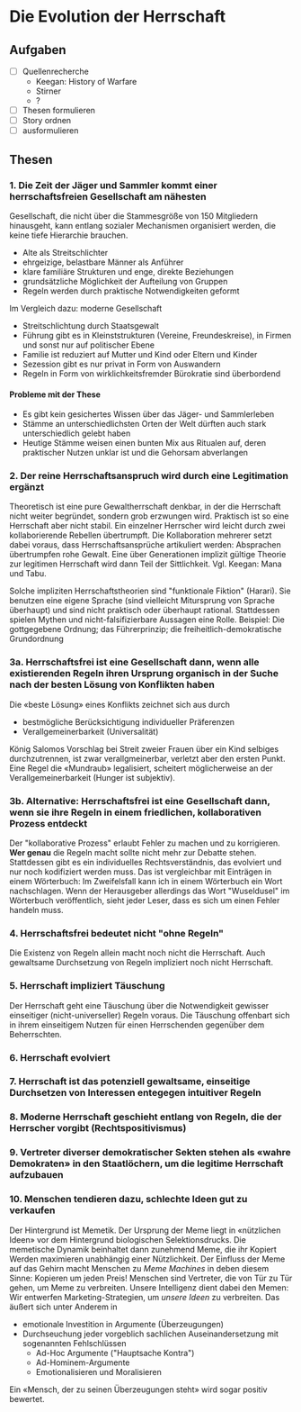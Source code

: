 # Die Evolution der Herrschaft

## Aufgaben

- [ ] Quellenrecherche
    - Keegan: History of Warfare
    - Stirner
    - ?
- [ ] Thesen formulieren
- [ ] Story ordnen
- [ ] ausformulieren

## Thesen

### 1. Die Zeit der Jäger und Sammler kommt einer herrschaftsfreien Gesellschaft am nähesten

Gesellschaft, die nicht über die Stammesgröße von 150 Mitgliedern hinausgeht, kann entlang sozialer Mechanismen organisiert werden, die keine tiefe Hierarchie brauchen.

* Alte als Streitschlichter
* ehrgeizige, belastbare Männer als Anführer
* klare familiäre Strukturen und enge, direkte Beziehungen
* grundsätzliche Möglichkeit der Aufteilung von Gruppen
* Regeln werden durch praktische Notwendigkeiten geformt

Im Vergleich dazu: moderne Gesellschaft

* Streitschlichtung durch Staatsgewalt
* Führung gibt es in Kleinststrukturen (Vereine, Freundeskreise), in Firmen und sonst nur auf politischer Ebene
* Familie ist reduziert auf Mutter und Kind oder Eltern und Kinder
* Sezession gibt es nur privat in Form von Auswandern
* Regeln in Form von wirklichkeitsfremder Bürokratie sind überbordend

#### Probleme mit der These

* Es gibt kein gesichertes Wissen über das Jäger- und Sammlerleben
* Stämme an unterschiedlichsten Orten der Welt dürften auch stark unterschiedlich gelebt haben
* Heutige Stämme weisen einen bunten Mix aus Ritualen auf, deren praktischer Nutzen unklar ist und die Gehorsam abverlangen

### 2. Der reine Herrschaftsanspruch wird durch eine Legitimation ergänzt

Theoretisch ist eine pure Gewaltherrschaft denkbar, in der die Herrschaft nicht weiter begründet, sondern grob erzwungen wird.
Praktisch ist so eine Herrschaft aber nicht stabil.
Ein einzelner Herrscher wird leicht durch zwei kollaborierende Rebellen übertrumpft.
Die Kollaboration mehrerer setzt dabei voraus, dass Herrschaftsansprüche artikuliert werden:
Absprachen übertrumpfen rohe Gewalt.
Eine über Generationen implizit gültige Theorie zur legitimen Herrschaft wird dann Teil der Sittlichkeit.
Vgl. Keegan: Mana und Tabu.

Solche impliziten Herrschaftstheorien sind "funktionale Fiktion" (Harari).
Sie benutzen eine eigene Sprache (sind vielleicht Mitursprung von Sprache überhaupt) und sind nicht praktisch oder überhaupt rational.
Stattdessen spielen Mythen und nicht-falsifizierbare Aussagen eine Rolle.
Beispiel: Die gottgegebene Ordnung; das Führerprinzip; die freiheitlich-demokratische Grundordnung

### 3a. Herrschaftsfrei ist eine Gesellschaft dann, wenn alle existierenden Regeln ihren Ursprung organisch in der Suche nach der besten Lösung von Konflikten haben

Die «beste Lösung» eines Konflikts zeichnet sich aus durch

* bestmögliche Berücksichtigung individueller Präferenzen
* Verallgemeinerbarkeit (Universalität)

König Salomos Vorschlag bei Streit zweier Frauen über ein Kind selbiges durchzutrennen, ist zwar verallgmeinerbar, verletzt aber den ersten Punkt.
Eine Regel die «Mundraub» legalisiert, scheitert möglicherweise an der Verallgemeinerbarkeit (Hunger ist subjektiv).

### 3b. Alternative: Herrschaftsfrei ist eine Gesellschaft dann, wenn sie ihre Regeln in einem friedlichen, kollaborativen Prozess entdeckt

Der "kollaborative Prozess" erlaubt Fehler zu machen und zu korrigieren.
**Wer genau** die Regeln macht sollte nicht mehr zur Debatte stehen.
Stattdessen gibt es ein individuelles Rechtsverständnis, das evolviert und nur noch kodifiziert werden muss.
Das ist vergleichbar mit Einträgen in einem Wörterbuch:
Im Zweifelsfall kann ich in einem Wörterbuch ein Wort nachschlagen.
Wenn der Herausgeber allerdings das Wort "Wuseldusel" im Wörterbuch veröffentlich, sieht jeder Leser, dass es sich um einen Fehler handeln muss.

### 4. Herrschaftsfrei bedeutet nicht "ohne Regeln"

Die Existenz von Regeln allein macht noch nicht die Herrschaft.
Auch gewaltsame Durchsetzung von Regeln impliziert noch nicht Herrschaft.

### 5. Herrschaft impliziert Täuschung

Der Herrschaft geht eine Täuschung über die Notwendigkeit gewisser einseitiger (nicht-universeller) Regeln voraus.
Die Täuschung offenbart sich in ihrem einseitigem Nutzen für einen Herrschenden gegenüber dem Beherrschten.

### 6. Herrschaft evolviert

### 7. Herrschaft ist das potenziell gewaltsame, einseitige Durchsetzen von Interessen entegegen intuitiver Regeln

### 8. Moderne Herrschaft geschieht entlang von Regeln, die der Herrscher vorgibt (Rechtspositivismus)

### 9. Vertreter diverser demokratischer Sekten stehen als «wahre Demokraten» in den Staatlöchern, um die legitime Herrschaft aufzubauen

### 10. Menschen tendieren dazu, schlechte Ideen gut zu verkaufen

Der Hintergrund ist Memetik.
Der Ursprung der Meme liegt in «nützlichen Ideen» vor dem Hintergrund biologischen Selektionsdrucks.
Die memetische Dynamik beinhaltet dann zunehmend Meme, die ihr Kopiert Werden maximieren unabhängig einer Nützlichkeit.
Der Einfluss der Meme auf das Gehirn macht Menschen zu *Meme Machines* in deben diesem Sinne:
Kopieren um jeden Preis!
Menschen sind Vertreter, die von Tür zu Tür gehen, um Meme zu verbreiten.
Unsere Intelligenz dient dabei den Memen:
Wir entwerfen Marketing-Strategien, um *unsere Ideen* zu verbreiten.
Das äußert sich unter Anderem in

* emotionale Investition in Argumente (Überzeugungen)
* Durchseuchung jeder vorgeblich sachlichen Auseinandersetzung mit sogenannten Fehlschlüssen
  * Ad-Hoc Argumente ("Hauptsache Kontra")
  * Ad-Hominem-Argumente
  * Emotionalisieren und Moralisieren

Ein «Mensch, der zu seinen Überzeugungen steht» wird sogar positiv bewertet.

